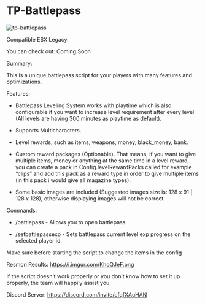 # TP-Battlepass

![tp-battlepass](https://user-images.githubusercontent.com/84135181/165779172-314e370e-040f-475c-a12b-0e5de5b45f3e.jpg)

Compatible ESX Legacy.

You can check out: Coming Soon

Summary:

This is a unique battlepass script for your players with many features and optimizations.

Features:

- Battlepass Leveling System works with playtime which is also configurable if you want to increase level requirement after every level (All levels are having 300 minutes as playtime as default).

- Supports Multicharacters.

- Level rewards, such as items, weapons, money, black_money, bank.

- Custom reward packages (Optionable). That means, if you want to give multiple items, money or anything at the same time in a level reward, you can create a pack in Config.levelRewardPacks called for example “clips” and add this pack as a reward type in order to give multiple items (in this pack i would give all magazine types).

- Some basic images are included (Suggested images size is: 128 x 91 | 128 x 128), otherwise displaying images will not be correct.

Commands:

- /battlepass - Allows you to open battlepass.

- /setbattlepassexp - Sets battlepass current level exp progress on the selected player id.

Make sure before starting the script to change the items in the config

Resmon Results: https://i.imgur.com/KhcQJeF.png

If the script doesn’t work properly or you don’t know how to set it up properly, the team will happily assist you.


Discord Server: https://discord.com/invite/cfqfXAuHAN
